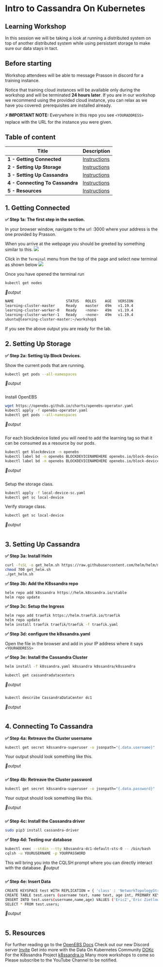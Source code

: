 # Intro to Cassandra On Kubernetes

##  Learning Workshop
In this session we will be taking a look at running a distributed system on top of another distributed system while using persistant storage to make sure our data stays in tact. 

## Before starting
Workshop attendees will be able to message Prasson in discord for a training instance.

Notice that training cloud instances will be available only during the workshop and will be terminated **24 hours later**. If you are in our workshop we recommend using the provided cloud instance, you can relax as we have you covered: prerequisites are installed already.

**⚡ IMPORTANT NOTE:**
Everywhere in this repo you see `<YOURADDRESS>` replace with the URL for the instance you were given.  

## Table of content 

| Title  | Description
|---|---|
| **1 - Getting Connected** | [Instructions](#1-Getting-Connected)  |
| **2 - Setting Up Storage** | [Instructions](#Setting-Up-Storage)  |
| **3 - Setting Up Cassandra** | [Instructions](#Setting-Up-Cassandra)  |
| **4 - Connecting To Cassandra** | [Instructions](#Connecting-To-Cassandra)  |
| **5 - Resources** | [Instructions](#Resources)  |

## 1. Getting Connected
**✅ Step 1a: The first step in the section.**

In your browser window, navigate to the url <YOURADDRESS>:3000 where your address is the one provided by Prasson.
  
When you arrive at the webpage you should be greeted by something similar to this.
<img src="https://user-images.githubusercontent.com/1936716/107884421-a23fe180-6eba-11eb-96d2-4c703ccb1dcf.png" width=“700” />

Click in the `Terminal` menu from the top of the page and select new terminal as shown below
<img src="https://user-images.githubusercontent.com/1936716/107884506-09f62c80-6ebb-11eb-9f7b-42bdb3444cc1.png" width=“700” />

Once you have opened the terminal run
```bash
kubectl get nodes
```

*📃output*

```bash
NAME                        STATUS   ROLES    AGE   VERSION
learning-cluster-master     Ready    master   49m   v1.19.4
learning-cluster-worker-0   Ready    <none>   49m   v1.19.4
learning-cluster-worker-1   Ready    <none>   49m   v1.19.4
ubuntu@learning-cluster-master:~/workshop$ 
```
If you see the above output you are ready for the lab.

## 2. Setting Up Storage

**✅ Step 2a: Setting Up Block Devices.**

Show the current pods that are running.

```bash
kubectl get pods --all-namespaces
```

*📃output*

```bash
```

Install OpenEBS

```bash
wget https://openebs.github.io/charts/openebs-operator.yaml
kubectl apply -f openebs-operator.yaml
kubectl get pods --all-namespaces
```

*📃output*

```bash
```

For each blockdevice listed you will need to add the learning tag so that it can be consumed as a resource by our pods. 

```bash
kubectl get blockdevice -n openebs
kubectl label bd -n openebs BLOCKDEVICENAMEHERE openebs.io/block-device-tag=learning
kubectl label bd -n openebs BLOCKDEVICENAMEHERE openebs.io/block-device-tag=learning
```

*📃output*

```bash
```

Setup the storage class.

```bash
kubectl apply -f local-device-sc.yaml
kubectl get sc local-device
```


Verify storage class.


```bash
kubectl get sc local-device
```


*📃output*

```bash
```


## 3. Setting Up Cassandra

**✅ Step 3a: Install Helm**
```bash
curl -fsSL -o get_helm.sh https://raw.githubusercontent.com/helm/helm/master/scripts/get-helm-3
chmod 700 get_helm.sh
./get_helm.sh
```

**✅ Step 3b: Add the K8ssandra repo**
```bash
helm repo add k8ssandra https://helm.k8ssandra.io/stable
helm repo update
```

**✅ Step 3c: Setup the Ingress**
```bash 
helm repo add traefik https://helm.traefik.io/traefik
helm repo update
helm install traefik traefik/traefik -f traefik.yaml
```

**✅ Step 3d: configure the k8ssandra.yaml**

Open the file in the browser and add in your IP address where it says `<YOURADDRESS>`
  

**✅ Step 3e: Install the Cassandra Cluster**
```bash
helm install -f k8ssandra.yaml k8ssandra k8ssandra/k8ssandra
```

```bash
kubectl get cassandradatacenters
```


*📃output*

```bash
```

```bash
kubectl describe CassandraDataCenter dc1
```


*📃output*

```bash
```


## 4. Connecting To Cassandra

**✅ Step 4a: Retreave the Cluster username**
```bash
kubectl get secret k8ssandra-superuser -o jsonpath="{.data.username}" | base64 --decode
```

Your output should look something like this.


*📃output*

```bash
```


**✅ Step 4b: Retreave the Cluster password**
```bash
kubectl get secret k8ssandra-superuser -o jsonpath="{.data.password}" | base64 --decode
```
Your output should look something like this.


*📃output*

```bash
```


**✅ Step 4c: Install the Cassandra driver**

```bash
sudo pip3 install cassandra-driver
```

**✅ Step 4d: Testing our database**
```bash
kubectl exec --stdin --tty k8ssandra-dc1-default-sts-0 -- /bin/bash
cqlsh -u YOURUSERNAME -p YOURPASSWORD
```
This will bring you into the CQLSH prompt where you can directly interact with the database.
*📃output*

```bash
```

**✅ Step 4e: Insert Data**
```bash
CREATE KEYSPACE test WITH REPLICATION = { 'class' : 'NetworkTopologyStrategy', 'dc1' : 3 };
CREATE TABLE test.users (username text, name text, age int, PRIMARY KEY(username));
INSERT INTO test.users(username,name,age) VALUES ('EricZ','Eric Zietlow',67);
SELECT * FROM test.users;
```

*📃output*

```bash
```

## 5. Resources
For further reading go to the [OpenEBS Docs](https://docs.openebs.io/) 
Check out our new Discord server [Invite](https://discord.gg/kkDTVQwJSN) 
Get into more with the Data On Kubernetes Community [DOKc](https://dok.community/)
For the K8ssandra Project [k8ssandra.io](k8ssandra.io)
Many more workshops to come so Please subscribe to the YouTube Channel to be notified. 
